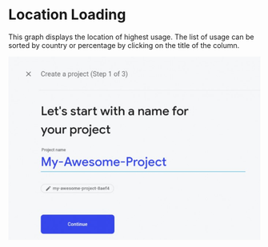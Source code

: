 # Location Loading

This graph displays the location of highest usage.  The list of usage can be sorted by country or percentage by clicking on the title of the column.

![](../../.gitbook/assets/image%20%2810%29.png)

